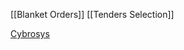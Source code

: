 [[Blanket Orders]]
[[Tenders Selection]]

[Cybrosys](https://www.cybrosys.com/blog/how-to-compare-rfq-lines-for-the-best-price-in-odoo-17-purchase)